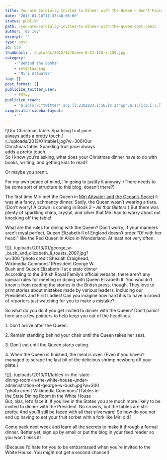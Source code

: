 ```yaml
---
title: You are Cordially Invited to Dinner with the Queen – Don't Panic!
date: '2013-01-10T11:37:40-06:00'
status: publish
path: /you-are-cordially-invited-to-dinner-with-the-queen-dont-panic
author: 'ES Ivy'
excerpt: ''
type: post
id: 539
thumbnail: ../uploads/2012/12/Queen-E-II-150-x-150.jpg
category:
    - 'Behind the Books'
    - Entertaining
    - 'Miri Attwater'
tag: []
post_format: []
publicize_twitter_user:
    - ESIvy
publicize_reach:
    - 'a:2:{s:7:"twitter";a:1:{i:2392833;i:56;}s:2:"wp";a:1:{i:0;i:7;}}'
simplecatch-sidebarlayout:
    - ''
---
```

<div class="wp-caption alignleft" id="attachment_541" style="width: 310px">![Our Christmas table. Sparkling fruit juice always adds a pretty touch.](../uploads/2013/01/table1.jpg?w=300)Our Christmas table. Sparkling fruit juice always adds a pretty touch.

</div>So I know you’re asking, what does your Christmas dinner have to do with books, writing, and getting kids to read?

Or maybe you aren’t.

For my own peace of mind, I’m going to justify it anyway. (There needs to be some sort of structure to this blog, doesn’t there?)

The first time Miri met the Queen in [Miri Attwater and the Ocean’s Secret](http://192.168.1.34:4945/miri-attwater-and-the-oceans-secret/ "Miri Attwater and the Ocean’s Secret") it was at a fancy, schmancy dinner. Sadly, the Queen wasn’t wearing a tiara. (Don’t worry! A crown is coming in Book 2 – *All that Glitters.*) But there was plenty of sparkling china, crystal, and silver that Miri had to worry about not knocking off the table!

What are the rules for dining with the Queen? Don’t worry, if your manners aren’t royal perfect, Queen Elizabeth II of England doesn’t order “Of with her head!” like the Red Queen in Alice in Wonderland. At least not very often.

<div class="wp-caption alignright" id="attachment_542" style="width: 310px">![](../uploads/2013/01/george_w-_bush_and_elizabeth_ii_toasts_2007.jpg?w=300 "photo credit Shealah Craighead, Wikimedia Commons")President George W. Bush and Queen Elizabeth II at a state dinner

</div>According to the British Royal Family’s official website, there aren’t any special rules for meeting or dining with Queen Elizabeth II. You wouldn’t know it from reading the stories in the British press, though. They love to print stories about mistakes made by various leaders, including our Presidents and First Ladies! Can you imagine how hard it is to have a crowd of reporters just watching for you to make a mistake?

So what do you do if you get invited to dinner with the Queen? Don’t panic! here are a few pointers to help keep you out of the headlines.

1\. Don’t arrive after the Queen.

2\. Remain standing behind your chair until the Queen takes her seat.

3\. Don’t eat until the Queen starts eating.

4\. When the Queen is finished, the meal is over. (Even if you haven’t managed to scrape the last bit of the delicious shrimp newberg off your plate.)

<div class="wp-caption alignleft" id="attachment_545" style="width: 310px">![](../uploads/2013/01/tables-in-the-state-dining-room-in-the-white-house-under-administration-of-george-w-bush.jpg?w=300 "photo credit Wikimedia Commons")Tables in the State Dining Room in the White House

</div>But, alas, let’s face it. If you live in the States you are much  
more likely to be invited to dinner with the President. No crowns, but the tables are still pretty. And you’ll still be faced with all that silverware! So how do you not end up having to eat your fruit sorbet with a fork like Miri did?

Come back next week and learn all the secrets to make it through a formal dinner. Better yet, sign up by email or put the blog in your feed reader so you won’t miss it!

(Because I’d hate for you to be embarrassed when you’re invited to the White House. You might not get a second chance!)